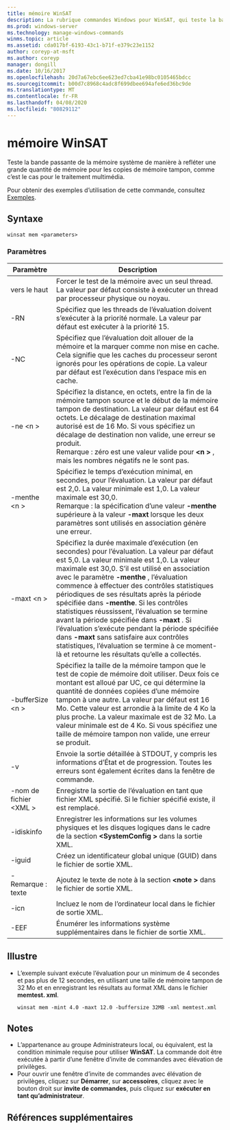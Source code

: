 ```yaml
---
title: mémoire WinSAT
description: La rubrique commandes Windows pour WinSAT, qui teste la bande passante de la mémoire système de manière à refléter une grande quantité de mémoire pour les copies de mémoire tampon, comme c’est le cas pour le traitement multimédia.
ms.prod: windows-server
ms.technology: manage-windows-commands
winms.topic: article
ms.assetid: cda017bf-6193-43c1-b71f-e379c23e1152
author: coreyp-at-msft
ms.author: coreyp
manager: dongill
ms.date: 10/16/2017
ms.openlocfilehash: 20d7a67ebc6ee623ed7cba41e98bc0105465bdcc
ms.sourcegitcommit: b00d7c8968c4adc8f699dbee694afe6ed36bc9de
ms.translationtype: MT
ms.contentlocale: fr-FR
ms.lasthandoff: 04/08/2020
ms.locfileid: "80829112"
---
```

# <a name="winsat-mem"></a>mémoire WinSAT



Teste la bande passante de la mémoire système de manière à refléter une grande quantité de mémoire pour les copies de mémoire tampon, comme c’est le cas pour le traitement multimédia.

Pour obtenir des exemples d’utilisation de cette commande, consultez [Exemples](#BKMK_examples).

## <a name="syntax"></a>Syntaxe

```
winsat mem <parameters>
```

### <a name="parameters"></a>Paramètres

|Paramètre|Description|
|---------|-----------|
|vers le haut|Forcer le test de la mémoire avec un seul thread. La valeur par défaut consiste à exécuter un thread par processeur physique ou noyau.|
|-RN|Spécifiez que les threads de l’évaluation doivent s’exécuter à la priorité normale. La valeur par défaut est exécuter à la priorité 15.|
|-NC|Spécifiez que l’évaluation doit allouer de la mémoire et la marquer comme non mise en cache. Cela signifie que les caches du processeur seront ignorés pour les opérations de copie. La valeur par défaut est l’exécution dans l’espace mis en cache.|
|-ne \<n >|Spécifiez la distance, en octets, entre la fin de la mémoire tampon source et le début de la mémoire tampon de destination. La valeur par défaut est 64 octets. Le décalage de destination maximal autorisé est de 16 Mo. Si vous spécifiez un décalage de destination non valide, une erreur se produit.</br>Remarque : zéro est une valeur valide pour **\<n >** , mais les nombres négatifs ne le sont pas.|
|-menthe \<n >|Spécifiez le temps d’exécution minimal, en secondes, pour l’évaluation. La valeur par défaut est 2,0. La valeur minimale est 1,0. La valeur maximale est 30,0.</br>Remarque : la spécification d’une valeur **-menthe** supérieure à la valeur **-maxt** lorsque les deux paramètres sont utilisés en association génère une erreur.|
|-maxt \<n >|Spécifiez la durée maximale d’exécution (en secondes) pour l’évaluation. La valeur par défaut est 5,0. La valeur minimale est 1,0. La valeur maximale est 30,0. S’il est utilisé en association avec le paramètre **-menthe** , l’évaluation commence à effectuer des contrôles statistiques périodiques de ses résultats après la période spécifiée dans **-menthe**. Si les contrôles statistiques réussissent, l’évaluation se termine avant la période spécifiée dans **-maxt** . Si l’évaluation s’exécute pendant la période spécifiée dans **-maxt** sans satisfaire aux contrôles statistiques, l’évaluation se termine à ce moment-là et retourne les résultats qu’elle a collectés.|
|-bufferSize \<n >|Spécifiez la taille de la mémoire tampon que le test de copie de mémoire doit utiliser. Deux fois ce montant est alloué par UC, ce qui détermine la quantité de données copiées d’une mémoire tampon à une autre. La valeur par défaut est 16 Mo. Cette valeur est arrondie à la limite de 4 Ko la plus proche. La valeur maximale est de 32 Mo. La valeur minimale est de 4 Ko. Si vous spécifiez une taille de mémoire tampon non valide, une erreur se produit.|
|-v|Envoie la sortie détaillée à STDOUT, y compris les informations d’État et de progression. Toutes les erreurs sont également écrites dans la fenêtre de commande.|
|-nom de fichier \<XML >|Enregistre la sortie de l’évaluation en tant que fichier XML spécifié. Si le fichier spécifié existe, il est remplacé.|
|-idiskinfo|Enregistrer les informations sur les volumes physiques et les disques logiques dans le cadre de la section **\<SystemConfig >** dans la sortie XML.|
|-iguid|Créez un identificateur global unique (GUID) dans le fichier de sortie XML.|
|-Remarque : texte|Ajoutez le texte de note à la section **\<note >** dans le fichier de sortie XML.|
|-icn|Incluez le nom de l’ordinateur local dans le fichier de sortie XML.|
|-EEF|Énumérer les informations système supplémentaires dans le fichier de sortie XML.|

## <a name="examples"></a><a name=BKMK_examples></a>Illustre

- L’exemple suivant exécute l’évaluation pour un minimum de 4 secondes et pas plus de 12 secondes, en utilisant une taille de mémoire tampon de 32 Mo et en enregistrant les résultats au format XML dans le fichier **memtest. xml**.  
  ```
  winsat mem -mint 4.0 -maxt 12.0 -buffersize 32MB -xml memtest.xml
  ```

## <a name="remarks"></a>Notes

-   L’appartenance au groupe Administrateurs local, ou équivalent, est la condition minimale requise pour utiliser **WinSAT**. La commande doit être exécutée à partir d’une fenêtre d’invite de commandes avec élévation de privilèges.
-   Pour ouvrir une fenêtre d’invite de commandes avec élévation de privilèges, cliquez sur **Démarrer**, sur **accessoires**, cliquez avec le bouton droit sur **invite de commandes**, puis cliquez sur **exécuter en tant qu’administrateur**.

## <a name="additional-references"></a>Références supplémentaires


